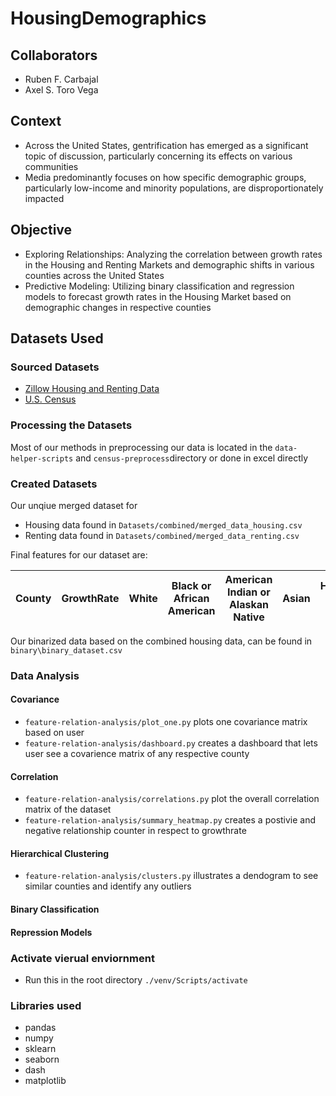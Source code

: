 # HousingDemographics
## Collaborators 
- Ruben F. Carbajal
- Axel S. Toro Vega

## Context 
- Across the United States, gentrification has emerged as a significant topic of discussion, particularly concerning its effects on various communities
- Media predominantly focuses on how specific demographic groups, particularly low-income and minority populations, are disproportionately impacted

## Objective 
- Exploring Relationships: Analyzing the correlation between growth rates in the Housing and Renting Markets and demographic shifts in various counties across the United States
- Predictive Modeling: Utilizing binary classification and regression models to forecast growth rates in the Housing Market based on demographic changes in respective counties

## Datasets Used
### Sourced Datasets 

- [Zillow Housing and Renting Data](https://www.zillow.com/research/data/) 
- [U.S. Census](https://www.census.gov/data.html)

### Processing the Datasets
Most of our methods in preprocessing our data is located in the `data-helper-scripts` and `census-preprocess`directory or done in excel  directly

### Created Datasets 
Our unqiue merged dataset for 
- Housing data found in `Datasets/combined/merged_data_housing.csv`
- Renting data found in `Datasets/combined/merged_data_renting.csv`

Final features for our dataset are:

| County   | GrowthRate    | White    | Black or African American  | American Indian or Alaskan Native  | Asian    | Hispanic or Latino | Native Hawaiian and Islander |
| -------- |:-------------:|:--------:|:--------------------------:|:----------------------------------:|:--------:|:------------------:| ----------------------------:|

Our binarized data based on the combined housing data, can be found in `binary\binary_dataset.csv`

### Data Analysis
#### Covariance 
- `feature-relation-analysis/plot_one.py` plots one covariance matrix based on user
- `feature-relation-analysis/dashboard.py` creates a dashboard that lets user see a covarience matrix of any respective county

#### Correlation
- `feature-relation-analysis/correlations.py` plot the overall correlation matrix of the dataset
- `feature-relation-analysis/summary_heatmap.py` creates a postivie and negative relationship counter in respect to growthrate

#### Hierarchical Clustering
- `feature-relation-analysis/clusters.py` illustrates a dendogram to see similar counties and identify any outliers

#### Binary Classification

#### Repression Models


### Activate vierual enviornment 
- Run this in the root directory `./venv/Scripts/activate`


### Libraries used
- pandas
- numpy
- sklearn
- seaborn
- dash
- matplotlib


